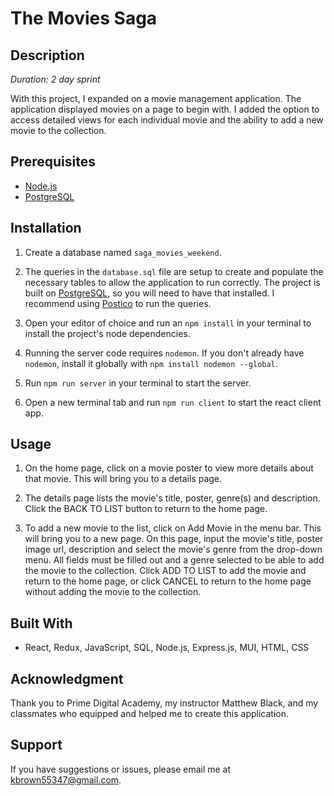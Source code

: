 # The Movies Saga

## Description

*Duration: 2 day sprint*

With this project, I expanded on a movie management application. The application displayed movies on a page to begin with. I added the option to access detailed views for each individual movie and the ability to add a new movie to the collection. 

<!-- On the pages where the user enters their feedback, I captured these values and used reducers to store them. Then by importing the redux store, I accessed the values within the reducers to display the user's feedback on the review page. Lastly I used an axios POST route to store the user's feedback in the SQL database.

![Working Image](/public/FeedbackLoopDemo.gif) -->

## Prerequisites

- [Node.js](https://nodejs.org/en/)
- [PostgreSQL](https://www.postgresql.org/download/)

## Installation

1. Create a database named `saga_movies_weekend`.

2. The queries in the `database.sql` file are setup to create and populate the necessary tables to allow the application to run correctly. The project is built on [PostgreSQL](https://www.postgresql.org/download/), so you will need to have that installed. I recommend using [Postico](https://eggerapps.at/postico/) to run the queries.

3. Open your editor of choice and run an `npm install` in your terminal to install the project's node dependencies.

4. Running the server code requires `nodemon`. If you don't already have `nodemon`, install it globally with `npm install nodemon --global`. 

5. Run `npm run server` in your terminal to start the server.

6. Open a new terminal tab and run `npm run client` to start the react client app.

## Usage

1. On the home page, click on a movie poster to view more details about that movie. This will bring you to a details page.

2. The details page lists the movie's title, poster, genre(s) and description. Click the BACK TO LIST button to return to the home page.

3. To add a new movie to the list, click on Add Movie in the menu bar. This will bring you to a new page. On this page, input the movie's title, poster image url, description and select the movie's genre from the drop-down menu. All fields must be filled out and a genre selected to be able to add the movie to the collection. Click ADD TO LIST to add the movie and return to the home page, or click CANCEL to return to the home page without adding the movie to the collection. 

## Built With

- React, Redux, JavaScript, SQL, Node.js, Express.js, MUI, HTML, CSS

## Acknowledgment

Thank you to Prime Digital Academy, my instructor Matthew Black, and my classmates who equipped and helped me to create this application.

## Support

If you have suggestions or issues, please email me at kbrown55347@gmail.com.